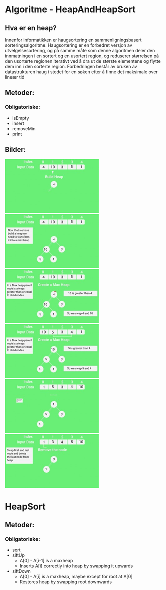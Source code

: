 # Algoritme - HeapAndHeapSort

## Hva er en heap?

Innenfor informatikken er haugsortering en sammenligningsbasert sorteringsalgoritme. Haugsortering er en forbedret versjon av utvelgelsesortering, og på samme måte som denne algoritmen deler den innmatningen i en sortert og en usortert region, og reduserer størrelsen på den usorterte regionen iterativt ved å dra ut de største elementene og flytte dem inn i den sorterte region. Forbedringen består av bruken av datastrukturen haug i stedet for en søken etter å finne det maksimale over lineær tid


## Metoder:
### Obligatoriske:
- isEmpty
- insert
- removeMin
- print


## Bilder:

![img_2.png](img_2.png)
![img_1.png](img_1.png)
![img_3.png](img_3.png)
![img_4.png](img_4.png)
![img_5.png](img_5.png)
![img_6.png](img_6.png)

# HeapSort
## Metoder:
### Obligatoriske:
- sort
- siftUp
    - A[0] - A[i-1] is a maxheap
    - Inserts A[i] correctly into heap by swapping it upwards
- siftDown
    - A[0] - A[i] is a maxheap, maybe except for root at A[0]
    - Restores heap by swapping root downwards
